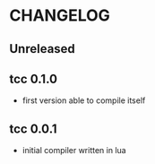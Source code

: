 # CHANGELOG

## Unreleased

## tcc 0.1.0

- first version able to compile itself

## tcc 0.0.1

- initial compiler written in lua
